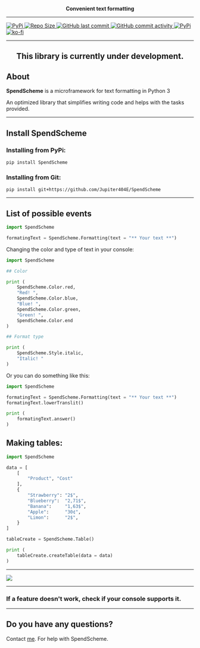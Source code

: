 <p align="center">
  <b>
    Convenient text formatting
  </b>
</p>

<hr>

<a href="https://pypi.org/project/SpendScheme/">
<img src="https://img.shields.io/pypi/v/SpendScheme?style=for-the-badge" alt="PyPi"/>
</a>
<a href="https://github.com/Jupiter404E/SpendScheme/" tabindex="-1">
<img src="https://img.shields.io/github/repo-size/Jupiter404E/SpendScheme?style=for-the-badge" alt="Repo Size"/>
</a>
<a href="https://github.com/Jupiter404E/SpendScheme/" tabindex="-1">
<img src="https://img.shields.io/github/last-commit/Jupiter404E/SpendScheme?style=for-the-badge" alt="GitHub last commit"/>
</a>
<a href="https://github.com/Jupiter404E/SpendScheme/" tabindex="-1">
<img src="https://img.shields.io/github/commit-activity/m/Jupiter404E/SpendScheme?style=for-the-badge" alt="GitHub commit activity"/>
</a>
<a href="https://pypi.org/project/SpendScheme/">
<img src="https://img.shields.io/badge/Page-PyPi-lightgrey?style=for-the-badge" alt="PyPi"/>
</a>
<a href="https://ko-fi.com/Jupiter404E">
<img src="https://img.shields.io/badge/Buy%20me-a%20coffee-ff69b4?style=for-the-badge", alt="ko-fi"/>
</a>

<hr>

<h2 align="center">
This library is currently under development.
</h2>

## About
<strong>SpendScheme</strong> is a microframework for text formatting in Python 3

An optimized library that simplifies writing code and helps with the tasks provided.

---
## Install SpendScheme

### Installing from PyPi:
```commandline
pip install SpendScheme
```
### Installing from Git:
```commandline
pip install git+https://github.com/Jupiter404E/SpendScheme
```

---

## List of possible events

```python
import SpendScheme

formatingText = SpendScheme.Formatting(text = "** Your text **")
```

Changing the color and type of text in your console:

```python
import SpendScheme

## Color

print (
    SpendScheme.Color.red,
    "Red! ",
    SpendScheme.Color.blue,
    "Blue! ",
    SpendScheme.Color.green,
    "Green! ",
    SpendScheme.Color.end
)

## Format type

print (
    SpendScheme.Style.italic,
    "Italic! "
)
```

Or you can do something like this:

```python
import SpendScheme

formatingText = SpendScheme.Formatting(text = "** Your text **")
formatingText.lowerTranslit()

print (
    formatingText.answer()
)
```

## Making tables:

```python
import SpendScheme

data = [
    [
        "Product", "Cost"
    ],
    {
        "Strawberry": "2$",
        "Blueberry":  "2,71$",
        "Banana":     "1,63$",
        "Apple":      "30¢", 
        "Limon":      "2$",
    }
]

tableCreate = SpendScheme.Table()

print (
    tableCreate.createTable(data = data)
)
```

---

<a href="https://github.com/Jupiter404E/SpendScheme/graphs/contributors">
  <img src="https://contrib.rocks/image?repo=Jupiter404E/SpendScheme" />
</a>

---
### If a feature doesn't work, check if your console supports it.
---

## Do you have any questions?

Сontact [me](https://discord.gg/). For help with SpendScheme.
